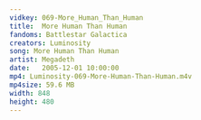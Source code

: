 ```yaml
---
vidkey: 069-More_Human_Than_Human
title:  More Human Than Human
fandoms: Battlestar Galactica
creators: Luminosity
song: More Human Than Human
artist: Megadeth
date:   2005-12-01 10:00:00
mp4: Luminosity-069-More-Human-Than-Human.m4v
mp4size: 59.6 MB
width: 848
height: 480
---
```



  